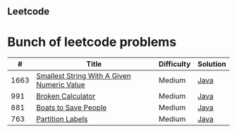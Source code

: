## Leetcode
# Bunch of leetcode problems


| # | Title | Difficulty | Solution |
|---| ----- | ---------- | -------- |
|1663|[Smallest String With A Given Numeric Value](https://leetcode.com/problems/smallest-string-with-a-given-numeric-value/)|Medium|[Java](./algorithms/Java/SmallestStringWithAGivenNumericValue/SmallestStringWithAGivenNumericValue.java)|
|991|[Broken Calculator](https://leetcode.com/problems/broken-calculator/)|Medium|[Java](./algorithms/Java/BrokenCalculator/BrokenCalculator.java)|
|881|[Boats to Save People](https://leetcode.com/problems/boats-to-save-people/)|Medium|[Java](./algorithms/Java/BoatstoSavePeople/BoatstoSavePeople.java)|
|763|[Partition Labels](https://leetcode.com/problems/partition-labels)|Medium|[Java](./algorithms/Java/PartitionLabels/PartitionLabels.java)|





